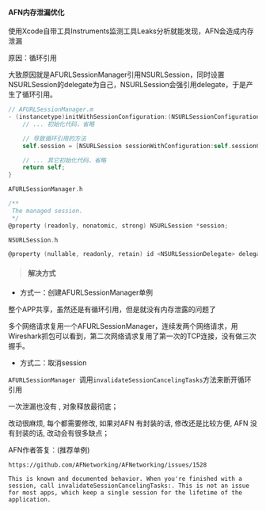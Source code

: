 #### AFN内存泄漏优化

使用Xcode自带工具Instruments监测工具Leaks分析就能发现，AFN会造成内存泄漏

原因：循环引用

大致原因就是AFURLSessionManager引用NSURLSession，同时设置NSURLSession的delegate为自己，NSURLSession会强引用delegate，于是产生了循环引用。

```objective-c
// AFURLSessionManager.m
- (instancetype)initWithSessionConfiguration:(NSURLSessionConfiguration *)configuration {
    // ... 初始化代码，省略

    // 导致循环引用的方法
    self.session = [NSURLSession sessionWithConfiguration:self.sessionConfiguration delegate:self delegateQueue:self.operationQueue];

    // ... 其它初始化代码，省略
    return self;
}
```

```objective-c
AFURLSessionManager.h

/**
 The managed session.
 */
@property (readonly, nonatomic, strong) NSURLSession *session;
```

```objective-c
NSURLSession.h

@property (nullable, readonly, retain) id <NSURLSessionDelegate> delegate;

```





> #### 解决方式

- 方式一：创建AFURLSessionManager单例

整个APP共享，虽然还是有循环引用，但是就没有内存泄露的问题了

多个网络请求复用一个AFURLSessionManager，连续发两个网络请求，用Wireshark抓包可以看到，第二次网络请求复用了第一次的TCP连接，没有做三次握手。



- 方式二：取消session

`AFURLSessionManager `调用`invalidateSessionCancelingTasks`方法来断开循环引用

一次泄漏也没有 , 对象释放最彻底；

改动很麻烦, 每个都需要修改, 如果对AFN 有封装的话, 修改还是比较方便, AFN 没有封装的话, 改动会有很多缺点；



AFN作者答复：(推荐单例)

```
https://github.com/AFNetworking/AFNetworking/issues/1528

This is known and documented behavior. When you're finished with a session, call invalidateSessionCancelingTasks:. This is not an issue for most apps, which keep a single session for the lifetime of the application.
```

